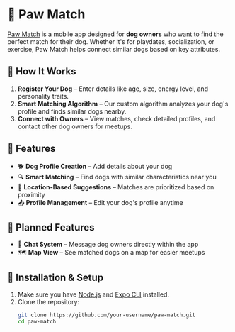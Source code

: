 # 🐾 Paw Match  

[Paw Match](https://pawmatch.xyz/) is a mobile app designed for **dog owners** who want to find the perfect match for their dog. Whether it's for playdates, socialization, or exercise, Paw Match helps connect similar dogs based on key attributes.  

## 🐶 How It Works  

1. **Register Your Dog** – Enter details like age, size, energy level, and personality traits.  
2. **Smart Matching Algorithm** – Our custom algorithm analyzes your dog's profile and finds similar dogs nearby.  
3. **Connect with Owners** – View matches, check detailed profiles, and contact other dog owners for meetups.  

## 📱 Features  

- 🐕 **Dog Profile Creation** – Add details about your dog  
- 🔍 **Smart Matching** – Find dogs with similar characteristics near you  
- 📍 **Location-Based Suggestions** – Matches are prioritized based on proximity  
- 📤 **Profile Management** – Edit your dog's profile anytime  

## 🔮 Planned Features  

- 💬 **Chat System** – Message dog owners directly within the app  
- 🗺️ **Map View** – See matched dogs on a map for easier meetups  

## 🚀 Installation & Setup  

1. Make sure you have [Node.js](https://nodejs.org/) and [Expo CLI](https://docs.expo.dev/get-started/installation/) installed.  
2. Clone the repository:  
   ```sh
   git clone https://github.com/your-username/paw-match.git
   cd paw-match

